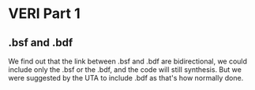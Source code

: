 # VERI Part 1

## .bsf and .bdf

We find out that the link between .bsf and .bdf are bidirectional, we could include only the .bsf or the .bdf, and the code will still synthesis. But we were suggested by the UTA to include .bdf as that's how normally done.
